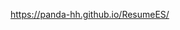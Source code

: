 <a href="https://panda-hh.github.io/Resume/" target="_blank">https://panda-hh.github.io/ResumeES/</a>
